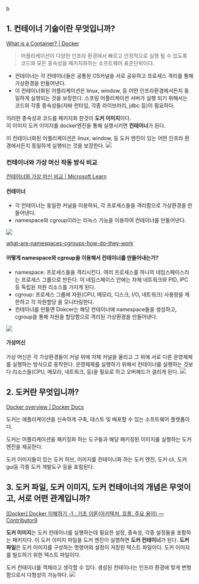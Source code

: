 b
## 1. 컨테이너 기술이란 무엇입니까?

[What is a Container? | Docker](https://www.docker.com/resources/what-container/)
>  어플리케이션이 다양한 인프라 환경에서 빠르고 안정적으로 실행 될 수 있도록 코드와 모든 종속성을 패키지화하는 소프트웨어 표준단위이다.
- 컨테이너는 각 컨테이너들은 공통된 OS커널을 서로 공유하고 프로세스 격리를 통해 가상환경을 만들어낸다.
- 이 컨테이너화된 어플리케이션은 linux, window, 등 어떤 인프라환경에서든지 동일하게 실행되는 것을 보장한다.
스프링 어플리케이션 서버가 실행 되기 위해서는 코드와 각종 종속성들(자바 런타임, 각종 라이브러리, jdbc 등)이 필요하다. 

이러한 종속성과 코드를 패키지화 한것이 **도커 이미지**이다.</br>
이 이미지 도커 이미지를 docker엔진을 통해 실행시키면 **컨테이너**가 된다.

이 컨테이너화된 어플리케이션은 linux, window, 등 도커 엔진이 있는 어떤 인프라 환경에서든지 동일하게 실행되는 것을 보장한다. 
![](https://i.imgur.com/GvgPdam.png)

### 컨테이너와 가상 머신 작동 방식 비교

[컨테이너와 가상 머신 비교 | Microsoft Learn](https://learn.microsoft.com/ko-kr/virtualization/windowscontainers/about/containers-vs-vm)
#### 컨테이너
- 각 컨테이너는 동일한 커널을 이용하되, 각 프로세스들을 격리함으로 가상환경을 만들어낸다.
- namespace와 cgroup이라는 리눅스 기능을 이용하여 컨테이너를 만들어낸다.


![](https://i.imgur.com/aqYYaOe.png)

[what-are-namespaces-cgroups-how-do-they-work](https://www.nginx.com/blog/what-are-namespaces-cgroups-how-do-they-work/)
#### 어떻게 namespace와 cgroup을 이용해서 컨테이너를 만들어내는가?
- namespace:  프로세스들을 격리시킨다. 여러 프로세스를 하나의 네임스페이스라는 프로세스 그룹으로 만든다. 이 네임스페이스 안에는 자체 네트워크와 PID, IPC 등 독립된 자원 리소스를 가지게 된다.
- cgroup:  프로세스 그룹에 자원(CPU, 메모리, 디스크, I/O, 네트워크) 사용량을 제한하고 각 자원할당 을 모니터링한다.
-  컨테이너를 만들면 Dokcer는 해당 컨테이너에 namespace들을 생성하고,  cgroup을 통해 자원을 할당함으로 격리된 가상환경을 만들어낸다.

![](https://i.imgur.com/Rym1rcs.png)


#### **가상머신**
가상 머신은 각 가상환경들이 커널 위에 자체 커널을 올리고  그 위에 서로 다른 운영체제를 실행하는 방식으로 동작한다.
운영체제를 실행하기 위해서 컨테이너를 실행하는 것보다 리소스들(CPU, 메모리, 네트워크, 등)을 필요로 하고 오버헤드가 걸리게 된다. 
![](https://i.imgur.com/lbLR2OH.png)

## 2. 도커란 무엇입니까?
[Docker overview | Docker Docs](https://docs.docker.com/get-started/overview/)

도커는 애플리케이션을 신속하게 구축, 테스트 및 배포할 수 있는 소프트웨어 플랫폼이다.

도커는 어플리케이션을 패키징화 하는 도구들과 해당 패키징된 이미지를 실행하는 도커 엔진을 제공한다.

도커 이미지들이 있는 도커 허브, 이미지를 컨테이너화 하는 도커 엔진, 도커 cli, 도커 gui등 각종 도커 개발도구 등을 포힘된다.
## 3. 도커 파일, 도커 이미지, 도커 컨테이너의 개념은 무엇이고, 서로 어떤 관계입니까?
[\[Docker\] Docker 이해하기 -1 : 기초 이론(아키텍처, 흐름, 주요 용어) — Contributor9](https://adjh54.tistory.com/352)

**도커 이미지**는 도커 컨테이너를 실행하는데 필요한 설정, 종속성, 각종 설정들을 포함하는 패키지다. 이 도커 이미지 파일을 도커 엔진이 실행하면 **도커 컨테이너**가 된다.
**도커 파일**은 도커 이미지를 구성하는 명령어와 설정이 저장된 텍스트 파일이다. 도커 이미지를 빌드하기 위한 텍스트 파일이다.

도커 컨테이너를 객체라고 생각할 수 있다. 생성된 컨테이너는 인프라 환경에 맞게 변형함으로서 다형성이 가능하다.
![](https://i.imgur.com/TaiOp81.jpeg)

